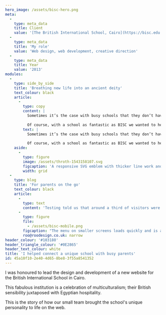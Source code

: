 ```yaml
---
hero_image: /assets/bisc-hero.png
meta:
  -
    type: meta_data
    title: Client
    value: '[The British International School, Cairo](https://bisc.edu.eg)'
  -
    type: meta_data
    title: 'My role'
    value: 'Web design, web development, creative direction'
  -
    type: meta_data
    title: Year
    value: '2013'
modules:
  -
    type: side_by_side
    title: 'Breathing new life into an ancient deity'
    text_colour: black
    article:
      -
        type: copy
        content: |
          Sometimes it’s the case with busy schools that they don’t have much  in terms of brand visuals and assets. We found it particularly challenging to work with the current version of their emblem depicting the ancient Egyptian god, Throth.
          
          Of course, with a school as fantastic as BISC we wanted to help them out. We created an updated, modern version of Throth as a responsive SVG that gave us the flexibility on the web. We also provided a new, simplified set of standardised brand guidelines that the school could use beyond the web.
        text: |
          Sometimes it’s the case with busy schools that they don’t have much  in terms of brand visuals and assets. We found it particularly challenging to work with the current version of their emblem depicting the ancient Egyptian god, Throth.
          
          Of course, with a school as fantastic as BISC we wanted to help them out. We created an updated, modern version of Throth as a responsive SVG that gave us the flexibility on the web. We also provided a new, simplified set of standardised brand guidelines that the school could use beyond the web.
    aside:
      -
        type: figure
        image: /assets/throth-1543158107.svg
        figcaption: 'A responsive SVG emblem with thicker line work and less detail for smaller sizes. Orriginal illustartion by the brilliant [Aegir](http://aegir.org).'
        width: grid
  -
    type: blog
    title: 'For parents on the go'
    text_colour: black
    article:
      -
        type: text
        content: 'Testing told us that around a third of visitors were accessing BISC’s existing site on their phones. With a further fifith using tablet-like devices it was clear we had to deliver a great experience for all visitors, no matter what device they used.'
      -
        type: figure
        file:
          - /assets/bisc-mobile.png
        figcaption: "The menu on smaller screens loads quickly and is always a simple tap — or scroll —\_away at the bottom of each page."
        roo@roodesign.co.uk: narrow
header_colour: '#103180'
header_triangle_colour: '#0E2865'
header_text_colour: white
title: 'I helped connect a unique school with busy parents'
id: 45a10f10-2e40-4d65-8be8-3f55a8541352
---
```

I was honoured to lead the design and development of a new website for the British International School in Cairo.

This fabulous institution is a celebration of multiculturalism; their British sensibility juxtaposed with Egyptian hospitality.

This is the story of how our small team brought the school's unique personality to life on the web.